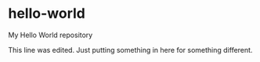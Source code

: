 # hello-world
My Hello World repository

This line was edited.
Just putting something in here for something different.
